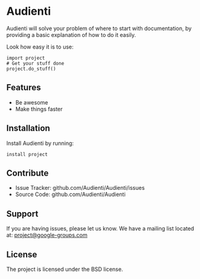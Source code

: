Audienti
========

Audienti will solve your problem of where to start with documentation,
by providing a basic explanation of how to do it easily.

Look how easy it is to use:

    import project
    # Get your stuff done
    project.do_stuff()

Features
--------

- Be awesome
- Make things faster

Installation
------------

Install Audienti by running:

    install project

Contribute
----------

- Issue Tracker: github.com/Audienti/Audienti/issues
- Source Code: github.com/Audienti/Audienti

Support
-------

If you are having issues, please let us know.
We have a mailing list located at: project@google-groups.com

License
-------

The project is licensed under the BSD license.

